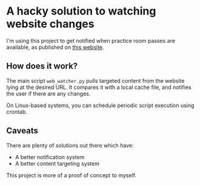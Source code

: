 # A hacky solution to watching website changes

I'm using this project to get notified when practice room passes are available, as published on [this website](https://www.eca.ed.ac.uk/facility/music-practice-rooms-and-instruments).

## How does it work?

The main script `web_watcher.py` pulls targeted content from the website lying at the desired URL.
It compares it with a local cache file, and notifies the user if there are any changes.

On Linux-based systems, you can schedule periodic script execution using crontab.

## Caveats

There are plenty of solutions out there which have:
* A better notification system
* A better content targeting system

This project is more of a proof of concept to myself.
